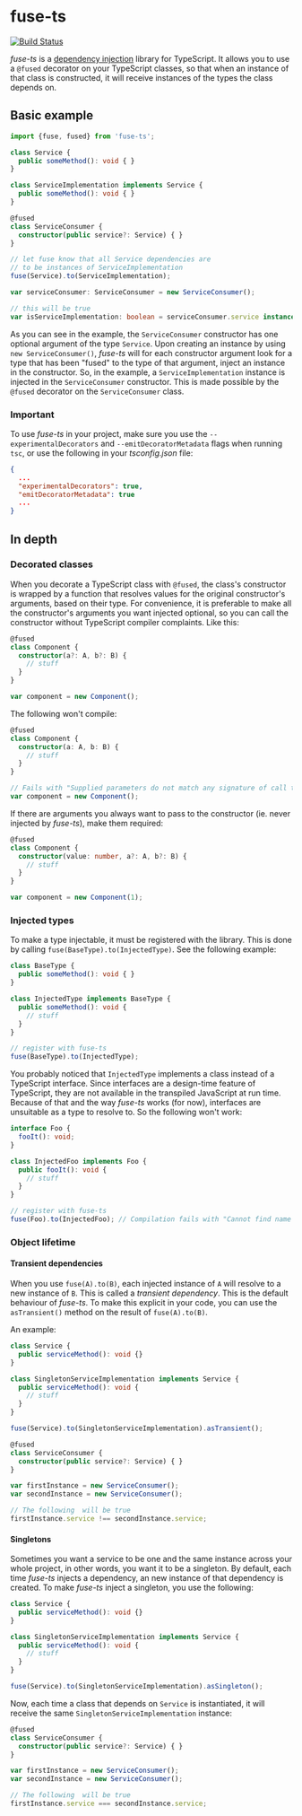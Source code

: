 # fuse-ts #

[![Build Status](https://travis-ci.org/SteefH/fuse-ts.svg?branch=master)](https://travis-ci.org/SteefH/fuse-ts)

*fuse-ts* is a [dependency injection](https://en.wikipedia.org/wiki/Dependency_injection) library for
TypeScript. It allows you to use a `@fused` decorator on your TypeScript classes, so that when an instance
of that class is constructed, it will receive instances of the types the class depends on.

## Basic example ##
```typescript
import {fuse, fused} from 'fuse-ts';

class Service {
  public someMethod(): void { }
}

class ServiceImplementation implements Service {
  public someMethod(): void { }
}

@fused
class ServiceConsumer {
  constructor(public service?: Service) { }
}

// let fuse know that all Service dependencies are
// to be instances of ServiceImplementation
fuse(Service).to(ServiceImplementation);

var serviceConsumer: ServiceConsumer = new ServiceConsumer();

// this will be true
var isServiceImplementation: boolean = serviceConsumer.service instanceof ServiceImplementation;
```

As you can see in the example, the `ServiceConsumer` constructor has one
optional argument of the type `Service`. Upon creating an instance by using
`new ServiceConsumer()`, _fuse-ts_ will for each constructor argument look for a
type that has been "fused" to the type of that argument, inject an instance in
the constructor. So, in the example, a `ServiceImplementation` instance is
injected in the `ServiceConsumer` constructor. This is made possible by the
`@fused` decorator on the `ServiceConsumer` class.

### Important ###

To use _fuse-ts_ in your project, make sure you use the `--experimentalDecorators` and `--emitDecoratorMetadata` flags when running `tsc`, or use the following in your _tsconfig.json_ file:

```json
{
  ...
  "experimentalDecorators": true,
  "emitDecoratorMetadata": true
  ...
}
```

## In depth ##

### Decorated classes ###

When you decorate a TypeScript class with `@fused`, the class's constructor is wrapped by a function
that resolves values for the original constructor's arguments, based on their type. For convenience, it
is preferable to make all the constructor's arguments you want injected optional, so you can call the
constructor without TypeScript compiler complaints. Like this:

```typescript
@fused
class Component {
  constructor(a?: A, b?: B) {
    // stuff
  }
}

var component = new Component();
```

The following won't compile:

```typescript
@fused
class Component {
  constructor(a: A, b: B) {
    // stuff
  }
}

// Fails with "Supplied parameters do not match any signature of call target."
var component = new Component();
```

If there are arguments you always want to pass to the constructor (ie. never injected by _fuse-ts_), make them
required:

```typescript
@fused
class Component {
  constructor(value: number, a?: A, b?: B) {
    // stuff
  }
}

var component = new Component(1);
```

### Injected types ###

To make a type injectable, it must be registered with the library. This is done by calling
`fuse(BaseType).to(InjectedType)`. See the following example:

```typescript
class BaseType {
  public someMethod(): void { }
}

class InjectedType implements BaseType {
  public someMethod(): void {
    // stuff
  }
}

// register with fuse-ts
fuse(BaseType).to(InjectedType);
```

You probably noticed that `InjectedType` implements a class instead of a TypeScript interface. Since
interfaces are a design-time feature of TypeScript, they are not available in the transpiled JavaScript at
run time. Because of that and the way _fuse-ts_ works (for now), interfaces are unsuitable as a type to
resolve to. So the following won't work:

```typescript
interface Foo {
  fooIt(): void;
}

class InjectedFoo implements Foo {
  public fooIt(): void {
    // stuff
  }
}

// register with fuse-ts
fuse(Foo).to(InjectedFoo); // Compilation fails with "Cannot find name 'Foo'"
```

### Object lifetime ###

#### Transient dependencies ####

When you use `fuse(A).to(B)`, each injected instance of `A` will resolve to a new instance of `B`. This is called a _transient dependency_. This is the default behaviour of _fuse-ts_. To make this explicit in your code, you can use the `asTransient()` method on the result of `fuse(A).to(B)`.

An example:

```typescript
class Service {
  public serviceMethod(): void {}
}

class SingletonServiceImplementation implements Service {
  public serviceMethod(): void {
    // stuff
  }
}

fuse(Service).to(SingletonServiceImplementation).asTransient();

@fused
class ServiceConsumer {
  constructor(public service?: Service) { }
}

var firstInstance = new ServiceConsumer();
var secondInstance = new ServiceConsumer();

// The following  will be true
firstInstance.service !== secondInstance.service;
```

#### Singletons ###

Sometimes you want a service to be one and the same instance across your whole project, in other words, you
want it to be a singleton. By default, each time _fuse-ts_ injects a dependency, an new instance of that
dependency is created. To make _fuse-ts_ inject a singleton, you use the following:

```typescript
class Service {
  public serviceMethod(): void {}
}

class SingletonServiceImplementation implements Service {
  public serviceMethod(): void {
    // stuff
  }
}

fuse(Service).to(SingletonServiceImplementation).asSingleton();
```

Now, each time a class that depends on `Service` is instantiated, it will receive the same
`SingletonServiceImplementation` instance:

```typescript
@fused
class ServiceConsumer {
  constructor(public service?: Service) { }
}

var firstInstance = new ServiceConsumer();
var secondInstance = new ServiceConsumer();

// The following  will be true
firstInstance.service === secondInstance.service;
```
